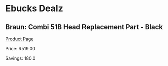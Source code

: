 
# Ebucks Dealz
## Braun: Combi 51B Head Replacement Part - Black
[Product Page](https://www.ebucks.com/web/shop/productSelected.do?prodId=627529440&catId=1186081080)

Price: R519.00

Savings: 180.0


	